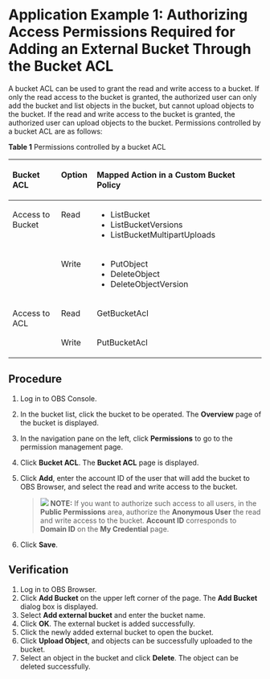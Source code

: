 # Application Example 1: Authorizing Access Permissions Required for Adding an External Bucket Through the Bucket ACL<a name="obs_03_0134"></a>

A bucket ACL can be used to grant the read and write access to a bucket. If only the read access to the bucket is granted, the authorized user can only add the bucket and list objects in the bucket, but cannot upload objects to the bucket. If the read and write access to the bucket is granted, the authorized user can upload objects to the bucket. Permissions controlled by a bucket ACL are as follows:

**Table  1**  Permissions controlled by a bucket ACL

<a name="table862416458164"></a>
<table><thead align="left"><tr id="obs_03_0434_row10426205416593"><th class="cellrowborder" valign="top" width="19.191919191919194%" id="mcps1.2.4.1.1"><p id="obs_03_0434_p6426165418599"><a name="obs_03_0434_p6426165418599"></a><a name="obs_03_0434_p6426165418599"></a>Bucket ACL</p>
</th>
<th class="cellrowborder" valign="top" width="14.141414141414144%" id="mcps1.2.4.1.2"><p id="obs_03_0434_p1842615544595"><a name="obs_03_0434_p1842615544595"></a><a name="obs_03_0434_p1842615544595"></a>Option</p>
</th>
<th class="cellrowborder" valign="top" width="66.66666666666667%" id="mcps1.2.4.1.3"><p id="obs_03_0434_p8428125435912"><a name="obs_03_0434_p8428125435912"></a><a name="obs_03_0434_p8428125435912"></a>Mapped Action in a Custom Bucket Policy</p>
</th>
</tr>
</thead>
<tbody><tr id="obs_03_0434_row942885416596"><td class="cellrowborder" rowspan="2" valign="top" width="19.191919191919194%" headers="mcps1.2.4.1.1 "><p id="obs_03_0434_p184281354195919"><a name="obs_03_0434_p184281354195919"></a><a name="obs_03_0434_p184281354195919"></a>Access to Bucket</p>
</td>
<td class="cellrowborder" valign="top" width="14.141414141414144%" headers="mcps1.2.4.1.2 "><p id="obs_03_0434_p54287547598"><a name="obs_03_0434_p54287547598"></a><a name="obs_03_0434_p54287547598"></a>Read</p>
</td>
<td class="cellrowborder" valign="top" width="66.66666666666667%" headers="mcps1.2.4.1.3 "><a name="obs_03_0434_ul1242814546590"></a><a name="obs_03_0434_ul1242814546590"></a><ul id="obs_03_0434_ul1242814546590"><li>ListBucket</li><li>ListBucketVersions</li><li>ListBucketMultipartUploads</li></ul>
</td>
</tr>
<tr id="obs_03_0434_row1242885414593"><td class="cellrowborder" valign="top" headers="mcps1.2.4.1.1 "><p id="obs_03_0434_p134281454115913"><a name="obs_03_0434_p134281454115913"></a><a name="obs_03_0434_p134281454115913"></a>Write</p>
</td>
<td class="cellrowborder" valign="top" headers="mcps1.2.4.1.2 "><a name="obs_03_0434_ul84281154125913"></a><a name="obs_03_0434_ul84281154125913"></a><ul id="obs_03_0434_ul84281154125913"><li>PutObject</li><li>DeleteObject</li><li>DeleteObjectVersion</li></ul>
</td>
</tr>
<tr id="obs_03_0434_row17428135413591"><td class="cellrowborder" rowspan="2" valign="top" width="19.191919191919194%" headers="mcps1.2.4.1.1 "><p id="obs_03_0434_p174281154105920"><a name="obs_03_0434_p174281154105920"></a><a name="obs_03_0434_p174281154105920"></a>Access to ACL</p>
</td>
<td class="cellrowborder" valign="top" width="14.141414141414144%" headers="mcps1.2.4.1.2 "><p id="obs_03_0434_p1142885415597"><a name="obs_03_0434_p1142885415597"></a><a name="obs_03_0434_p1142885415597"></a>Read</p>
</td>
<td class="cellrowborder" valign="top" width="66.66666666666667%" headers="mcps1.2.4.1.3 "><p id="obs_03_0434_p1842815542599"><a name="obs_03_0434_p1842815542599"></a><a name="obs_03_0434_p1842815542599"></a>GetBucketAcl</p>
</td>
</tr>
<tr id="obs_03_0434_row15428654125911"><td class="cellrowborder" valign="top" headers="mcps1.2.4.1.1 "><p id="obs_03_0434_p1742825465912"><a name="obs_03_0434_p1742825465912"></a><a name="obs_03_0434_p1742825465912"></a>Write</p>
</td>
<td class="cellrowborder" valign="top" headers="mcps1.2.4.1.2 "><p id="obs_03_0434_p2429554125918"><a name="obs_03_0434_p2429554125918"></a><a name="obs_03_0434_p2429554125918"></a>PutBucketAcl</p>
</td>
</tr>
</tbody>
</table>

## Procedure<a name="section207491196166"></a>

1.  Log in to OBS Console.
2.  In the bucket list, click the bucket to be operated. The  **Overview**  page of the bucket is displayed.
3.  In the navigation pane on the left, click  **Permissions**  to go to the permission management page.
4.  Click  **Bucket ACL**. The  **Bucket ACL**  page is displayed.
5.  Click  **Add**, enter the account ID of the user that will add the bucket to OBS Browser, and select the read and write access to the bucket.

    >![](public_sys-resources/icon-note.gif) **NOTE:** 
    >If you want to authorize such access to all users, in the  **Public Permissions**  area, authorize the  **Anonymous User**  the read and write access to the bucket.
    >**Account ID**  corresponds to  **Domain ID**  on the  **My Credential**  page.

6.  Click  **Save**.

## Verification<a name="section682292355915"></a>

1.  Log in to OBS Browser.
2.  Click  **Add Bucket**  on the upper left corner of the page. The  **Add Bucket**  dialog box is displayed.
3.  Select  **Add external bucket**  and enter the bucket name.
4.  Click  **OK**. The external bucket is added successfully.
5.  Click the newly added external bucket to open the bucket.
6.  Click  **Upload Object**, and objects can be successfully uploaded to the bucket.
7.  Select an object in the bucket and click  **Delete**. The object can be deleted successfully.

